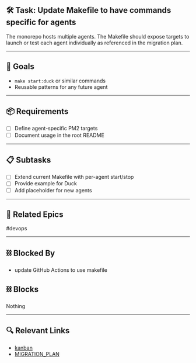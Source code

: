 ## 🛠️ Task: Update Makefile to have commands specific for agents

The monorepo hosts multiple agents. The Makefile should expose targets to launch or test each agent individually as referenced in the migration plan.

---

## 🎯 Goals
- `make start:duck` or similar commands
- Reusable patterns for any future agent

---

## 📦 Requirements
- [ ] Define agent-specific PM2 targets
- [ ] Document usage in the root README

---

## 📋 Subtasks
- [ ] Extend current Makefile with per-agent start/stop
- [ ] Provide example for Duck
- [ ] Add placeholder for new agents

---

## 🔗 Related Epics
#devops

---

## ⛓️ Blocked By
- update GitHub Actions to use makefile

## ⛓️ Blocks
Nothing

---

## 🔍 Relevant Links
- [kanban](../boards/kanban.md)
- [MIGRATION_PLAN](../MIGRATION_PLAN.md)
